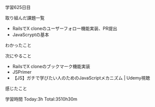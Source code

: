 学習625日目

取り組んだ課題一覧

- RailsでX cloneのユーザーフォロー機能実装、PR提出
- JavaScryptの基本

わかったこと

次にやること

- RailsでX cloneのブックマーク機能実装
- JSPrimer
- 【JS】ガチで学びたい人のためのJavaScriptメカニズム | Udemy視聴

感じたこと

学習時間 Today:3h Total:3510h30m